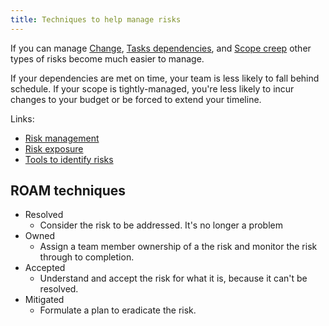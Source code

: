 ```yaml
---
title: Techniques to help manage risks
---
```

If you can manage [Change](danielesalvatore/project-management/project-execution/change.md), [Tasks dependencies](danielesalvatore/project-management/project-planning/estimations/tasks-dependencies.md), and [Scope creep](danielesalvatore/project-management/project-initiation/scope/scope-creep.md) other types of risks become much easier to manage.

If your dependencies are met on time, your team is less likely to fall behind schedule. If your scope is tightly-managed, you're less likely to incur changes to your budget or be forced to extend your timeline.

Links:
- [Risk management](danielesalvatore/project-management/project-planning/risk-management/risk-management.md)
- [Risk exposure](danielesalvatore/project-management/project-planning/risk-management/risk-exposure.md)
- [Tools to identify risks](danielesalvatore/project-management/project-planning/risk-management/tools-to-identify-risks.md)
	

## ROAM techniques
- Resolved
	- Consider the risk to be addressed. It's no longer a problem
- Owned
	- Assign a team member ownership of a the risk and monitor the risk through to completion. 
- Accepted
	- Understand and accept the risk for what it is, because it can't be resolved.
- Mitigated
	- Formulate a plan to eradicate the risk.
